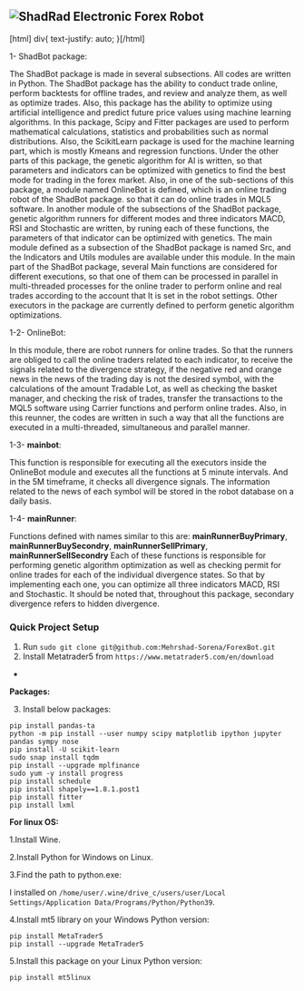 ![ShadRad Electronic](https://www.shadrad.ir/wp-content/uploads/2021/11/Shadrad1-1.png)
Forex Robot
-
[html] div{ text-justify: auto; }[/html]

1- ShadBot package:

The ShadBot package is made in several subsections. All codes are written in Python. The ShadBot package has the ability to conduct trade online, perform backtests for offline trades, and review and analyze them, as well as optimize trades. Also, this package has the ability to optimize using artificial intelligence and predict future price values using machine learning algorithms.
In this package, Scipy and Fitter packages are used to perform mathematical calculations, statistics and probabilities such as normal distributions. Also, the ScikitLearn package is used for the machine learning part, which is mostly Kmeans and regression functions. Under the other parts of this package, the genetic algorithm for AI is written, so that parameters and indicators can be optimized with genetics to find the best mode for trading in the forex market. Also, in one of the sub-sections of this package, a module named OnlineBot is defined, which is an online trading robot of the ShadBot package. so that it can do online trades  in MQL5 software. In another module of the subsections of the ShadBot package, genetic algorithm runners for different modes and three indicators MACD, RSI and Stochastic are written, by runing each of these functions, the parameters of that indicator can be optimized with genetics.
The main module defined as a subsection of the ShadBot package is named Src, and the Indicators and Utils modules are available under this module. In the main part of the ShadBot package, several Main functions are considered for different executions, so that one of them can be processed in parallel in multi-threaded processes for the online trader to perform online and real trades according to the account that It is set in the robot settings. Other executors in the package are currently defined to perform genetic algorithm optimizations.

1-2- OnlineBot:

In this module, there are robot runners for online trades. So that the runners are obliged to call the online traders related to each indicator, to receive the signals related to the divergence strategy, if the negative red and orange news in the news of the trading day is not the desired symbol, with the calculations of the amount Tradable Lot, as well as checking the basket manager, and checking the risk of trades, transfer the transactions to the MQL5 software using Carrier functions and perform online trades. Also, in this reunner, the codes are written in such a way that all the functions are executed in a multi-threaded, simultaneous and parallel manner.

1-3- __mainbot__:

This function is responsible for executing all the executors inside the OnlineBot module and executes all the functions at 5 minute intervals. And in the 5M timeframe, it checks all divergence signals. The information related to the news of each symbol will be stored in the robot database on a daily basis.

1-4- __mainRunner__:

Functions defined with names similar to this are: __mainRunnerBuyPrimary__, __mainRunnerBuySecondry__, __mainRunnerSellPrimary__, __mainRunnerSellSecondry__
Each of these functions is responsible for performing genetic algorithm optimization as well as checking permit for online trades for each of the individual divergence states. So that by implementing each one, you can optimize all three indicators MACD, RSI and Stochastic.
It should be noted that, throughout this package, secondary divergence refers to hidden divergence.


### Quick Project Setup
1. Run `sudo git clone git@github.com:Mehrshad-Sorena/ForexBot.git`
2. Install Metatrader5 from `https://www.metatrader5.com/en/download`

-

**Packages:**

3. Install below packages:

```
pip install pandas-ta
python -m pip install --user numpy scipy matplotlib ipython jupyter pandas sympy nose
pip install -U scikit-learn
sudo snap install tqdm
pip install --upgrade mplfinance
sudo yum -y install progress
pip install schedule
pip install shapely==1.8.1.post1
pip install fitter
pip install lxml
```

**For linux OS:**

1.Install Wine.

2.Install Python for Windows on Linux.

3.Find the path to python.exe:

I installed on `/home/user/.wine/drive_c/users/user/Local Settings/Application Data/Programs/Python/Python39`.

4.Install mt5 library on your Windows Python version:

```
pip install MetaTrader5
pip install --upgrade MetaTrader5
```

5.Install this package on your Linux Python version:

```
pip install mt5linux
```